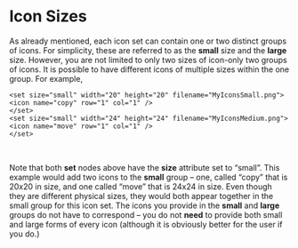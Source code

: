 # Icon Sizes

As already mentioned, each icon set can contain one or two distinct groups of icons. For simplicity, these are referred to as the **small** size and the **large** size. However, you are not limited to only two sizes of icon-only two groups of icons. It is possible to have different icons of multiple sizes within the one group. For example,

    <set size="small" width="20" height="20" filename="MyIconsSmall.png">
    <icon name="copy" row="1" col="1" />
    </set>
    <set size="small" width="24" height="24" filename="MyIconsMedium.png">
    <icon name="move" row="1" col="1" />
    </set>

 

Note that both **set** nodes above have the **size** attribute set to “small”. This example would add two icons to the **small** group – one, called “copy” that is 20x20 in size, and one called “move” that is 24x24 in size. Even though they are different physical sizes, they would both appear together in the small group for this icon set. The icons you provide in the **small** and **large** groups do not have to correspond – you do not **need** to provide both small and large forms of every icon (although it is obviously better for the user if you do.)
